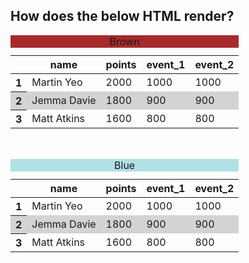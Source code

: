 ## How does the below HTML render?

<style type="text/css">
#T_1c3f0 tbody tr:nth-child(even) {
  background-color: lightgray;
}
</style>
<table id="T_1c3f0">
  <caption><div style="background-color:brown;">Brown</div></caption>
  <thead>
    <tr>
      <th class="blank level0" >&nbsp;</th>
      <th id="T_1c3f0_level0_col0" class="col_heading level0 col0" >name</th>
      <th id="T_1c3f0_level0_col1" class="col_heading level0 col1" >points</th>
      <th id="T_1c3f0_level0_col2" class="col_heading level0 col2" >event_1</th>
      <th id="T_1c3f0_level0_col3" class="col_heading level0 col3" >event_2</th>
    </tr>
  </thead>
  <tbody>
    <tr>
      <th id="T_1c3f0_level0_row0" class="row_heading level0 row0" >1</th>
      <td id="T_1c3f0_row0_col0" class="data row0 col0" >Martin Yeo</td>
      <td id="T_1c3f0_row0_col1" class="data row0 col1" >2000</td>
      <td id="T_1c3f0_row0_col2" class="data row0 col2" >1000</td>
      <td id="T_1c3f0_row0_col3" class="data row0 col3" >1000</td>
    </tr>
    <tr>
      <th id="T_1c3f0_level0_row1" class="row_heading level0 row1" >2</th>
      <td id="T_1c3f0_row1_col0" class="data row1 col0" >Jemma Davie</td>
      <td id="T_1c3f0_row1_col1" class="data row1 col1" >1800</td>
      <td id="T_1c3f0_row1_col2" class="data row1 col2" >900</td>
      <td id="T_1c3f0_row1_col3" class="data row1 col3" >900</td>
    </tr>
    <tr>
      <th id="T_1c3f0_level0_row2" class="row_heading level0 row2" >3</th>
      <td id="T_1c3f0_row2_col0" class="data row2 col0" >Matt Atkins</td>
      <td id="T_1c3f0_row2_col1" class="data row2 col1" >1600</td>
      <td id="T_1c3f0_row2_col2" class="data row2 col2" >800</td>
      <td id="T_1c3f0_row2_col3" class="data row2 col3" >800</td>
    </tr>
  </tbody>
</table>
<br>
<style type="text/css">
#T_32fee tbody tr:nth-child(even) {
  background-color: lightgray;
}
</style>
<table id="T_32fee">
  <caption><div style="background-color:powderblue;">Blue</div></caption>
  <thead>
    <tr>
      <th class="blank level0" >&nbsp;</th>
      <th id="T_32fee_level0_col0" class="col_heading level0 col0" >name</th>
      <th id="T_32fee_level0_col1" class="col_heading level0 col1" >points</th>
      <th id="T_32fee_level0_col2" class="col_heading level0 col2" >event_1</th>
      <th id="T_32fee_level0_col3" class="col_heading level0 col3" >event_2</th>
    </tr>
  </thead>
  <tbody>
    <tr>
      <th id="T_32fee_level0_row0" class="row_heading level0 row0" >1</th>
      <td id="T_32fee_row0_col0" class="data row0 col0" >Martin Yeo</td>
      <td id="T_32fee_row0_col1" class="data row0 col1" >2000</td>
      <td id="T_32fee_row0_col2" class="data row0 col2" >1000</td>
      <td id="T_32fee_row0_col3" class="data row0 col3" >1000</td>
    </tr>
    <tr>
      <th id="T_32fee_level0_row1" class="row_heading level0 row1" >2</th>
      <td id="T_32fee_row1_col0" class="data row1 col0" >Jemma Davie</td>
      <td id="T_32fee_row1_col1" class="data row1 col1" >1800</td>
      <td id="T_32fee_row1_col2" class="data row1 col2" >900</td>
      <td id="T_32fee_row1_col3" class="data row1 col3" >900</td>
    </tr>
    <tr>
      <th id="T_32fee_level0_row2" class="row_heading level0 row2" >3</th>
      <td id="T_32fee_row2_col0" class="data row2 col0" >Matt Atkins</td>
      <td id="T_32fee_row2_col1" class="data row2 col1" >1600</td>
      <td id="T_32fee_row2_col2" class="data row2 col2" >800</td>
      <td id="T_32fee_row2_col3" class="data row2 col3" >800</td>
    </tr>
  </tbody>
</table>
<br>
